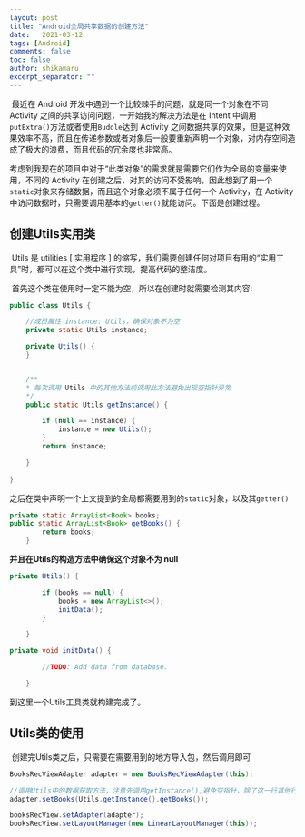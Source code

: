 ```yaml
---
layout: post
title: "Android全局共享数据的创建方法"
date:   2021-03-12
tags: [Android]
comments: false
toc: false
author: shikamaru
excerpt_separator: ""
---
```

​	最近在 Android 开发中遇到一个比较棘手的问题，就是同一个对象在不同 Activity 之间的共享访问问题，一开始我的解决方法是在 Intent 中调用 `putExtra()`方法或者使用`Buddle`达到 Activity 之间数据共享的效果，但是这种效果效率不高，而且在传递参数或者对象后一般要重新声明一个对象，对内存空间造成了极大的浪费，而且代码的冗余度也非常高。

​	考虑到我现在的项目中对于“此类对象”的需求就是需要它们作为全局的变量来使用，不同的 Activity 在创建之后，对其的访问不受影响，因此想到了用一个`static`对象来存储数据，而且这个对象必须不属于任何一个 Activity，在 Activity 中访问数据时，只需要调用基本的`getter()`就能访问。下面是创建过程。

## 创建Utils实用类

​	Utils 是 utilities [ 实用程序 ] 的缩写，我们需要创建任何对项目有用的“实用工具”时，都可以在这个类中进行实现，提高代码的整洁度。

​	首先这个类在使用时一定不能为空，所以在创建时就需要检测其内容: 

```java
public class Utils {

    //成员属性 instance: Utils，确保对象不为空
    private static Utils instance;

    private Utils() {
    }


    /**
    * 每次调用 Utils 中的其他方法前调用此方法避免出现空指针异常
    */
    public static Utils getInstance() {

        if (null == instance) {
            instance = new Utils();
        }
        return instance;

    }
    
}

```

之后在类中声明一个上文提到的全局都需要用到的`static`对象，以及其`getter()`

```java
private static ArrayList<Book> books;
public static ArrayList<Book> getBooks() {
        return books;
    }
```

**并且在Utils的构造方法中确保这个对象不为 null**

```java
private Utils() {

        if (books == null) {
            books = new ArrayList<>();
            initData();
        }

    }

private void initData() {

        //TODO: Add data from database.

    }
```

到这里一个Utils工具类就构建完成了。

## Utils类的使用

​	创建完Utils类之后，只需要在需要用到的地方导入包，然后调用即可

```java
BooksRecViewAdapter adapter = new BooksRecViewAdapter(this);

//调用Utils中的数据获取方法，注意先调用getInstance(),避免空指针，除了这一行其他行可以忽略
adapter.setBooks(Utils.getInstance().getBooks()); 

booksRecView.setAdapter(adapter);
booksRecView.setLayoutManager(new LinearLayoutManager(this));
```

